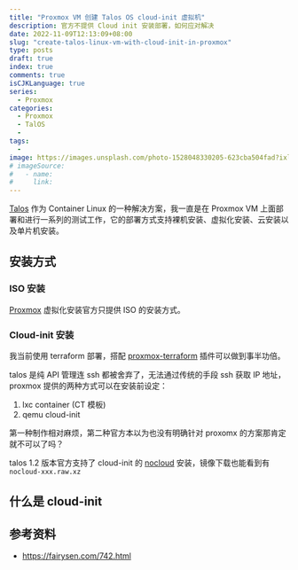 ```yaml
---
title: "Proxmox VM 创建 Talos OS cloud-init 虚拟机"
description: 官方不提供 Cloud init 安装部署，如何应对解决
date: 2022-11-09T12:13:09+08:00
slug: "create-talos-linux-vm-with-cloud-init-in-proxmox"
type: posts
draft: true
index: true
comments: true
isCJKLanguage: true
series:
  - Proxmox
categories:
  - Proxmox
  - TalOS
  -
tags:
  -
image: https://images.unsplash.com/photo-1528048330205-623cba504fad?ixlib=rb-4.0.3&ixid=MnwxMjA3fDB8MHxwaG90by1wYWdlfHx8fGVufDB8fHx8&auto=format&fit=crop&w=2781&q=80
# imageSource:
#   - name:
#     link:
---
```


[Talos](https://talos.dev) 作为 Container Linux 的一种解决方案，我一直是在 Proxmox VM 上面部署和进行一系列的测试工作，它的部署方式支持裸机安装、虚拟化安装、云安装以及单片机安装。

## 安装方式

### ISO 安装

[Proxmox](https://www.talos.dev/v1.2/talos-guides/install/virtualized-platforms/proxmox/) 虚拟化安装官方只提供 ISO 的安装方式。

### Cloud-init 安装

我当前使用 terraform 部署，搭配 [proxmox-terraform]() 插件可以做到事半功倍。

talos 是纯 API 管理连 ssh 都被舍弃了，无法通过传统的手段 ssh 获取 IP 地址，proxmox 提供的两种方式可以在安装前设定：

1. lxc container (CT 模板)
2. qemu cloud-init

第一种制作相对麻烦，第二种官方本以为也没有明确针对 proxomx 的方案那肯定就不可以了吗？

talos 1.2 版本官方支持了 cloud-init 的 [nocloud](https://www.talos.dev/v1.2/talos-guides/install/cloud-platforms/nocloud/) 安装，镜像下载也能看到有 `nocloud-xxx.raw.xz`

## 什么是 cloud-init


## 参考资料

- https://fairysen.com/742.html

